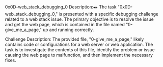 0x0D-web_stack_debugging_0
Description:✒️
The task "0x0D-web_stack_debugging_0," is presented with a specific debugging challenge related to a web stack issue. The primary objective is to resolve the issue and get the web page, which is contained in the file named "0-give_me_a_page," up and running correctly.

Challenge Description: The provided file, "0-give_me_a_page," likely contains code or configurations for a web server or web application. The task is to investigate the contents of this file, identify the problem or issue causing the web page to malfunction, and then implement the necessary fixes.
